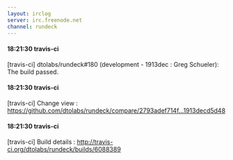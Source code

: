 ```yaml
---
layout: irclog
server: irc.freenode.net
channel: rundeck
---
```


#### 18:21:30 travis-ci
 \[travis-ci\] dtolabs/rundeck#180 (development - 1913dec : Greg Schueler): The build passed.
#### 18:21:30 travis-ci
 \[travis-ci\] Change view : https://github.com/dtolabs/rundeck/compare/2793adef714f...1913decd5d48
#### 18:21:30 travis-ci
 \[travis-ci\] Build details : http://travis-ci.org/dtolabs/rundeck/builds/6088389
